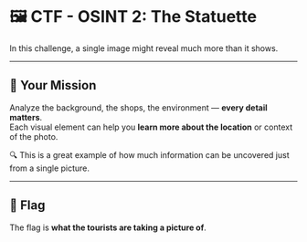 # 🖼️ CTF - OSINT 2: The Statuette

In this challenge, a single image might reveal much more than it shows.

---

## 🎯 Your Mission

Analyze the background, the shops, the environment — **every detail matters**.  
Each visual element can help you **learn more about the location** or context of the photo.

🔍 This is a great example of how much information can be uncovered just from a single picture.

---

## 🏁 Flag

The flag is **what the tourists are taking a picture of**.
